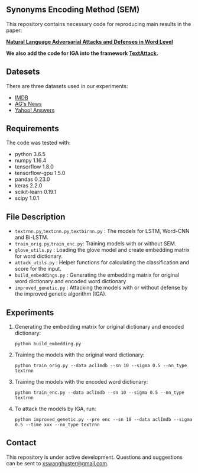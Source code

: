 ## Synonyms Encoding Method (SEM)

This repository contains necessary code for reproducing main results in the paper:

[**Natural Language Adversarial Attacks and Defenses in Word Level**](https://arxiv.org/abs/1909.06723)

**We also add the code for IGA into the framework [TextAttack](https://github.com/QData/TextAttack).**

## Datesets
There are three datasets used in our experiments:

- [IMDB](https://s3.amazonaws.com/fast-ai-nlp/imdb.tgz)
- [AG's News](https://s3.amazonaws.com/fast-ai-nlp/ag_news_csv.tgz)
- [Yahoo! Answers](https://s3.amazonaws.com/fast-ai-nlp/yahoo_answers_csv.tgz)

## Requirements
The code was tested with:

- python 3.6.5
- numpy 1.16.4
- tensorflow 1.8.0
- tensorflow-gpu 1.5.0
- pandas 0.23.0
- keras 2.2.0
- scikit-learn 0.19.1
- scipy 1.0.1

## File Description

- `textrnn.py`,`textcnn.py`,`textbirnn.py` : The models for LSTM, Word-CNN and Bi-LSTM.
- `train_orig.py`,`train_enc.py`: Training models with or without SEM.
- `glove_utils.py` : Loading the glove model and create embedding matrix for word dictionary.
- `attack_utils.py` : Helper functions for calculating the classification and score for the input. 
- `build_embeddings.py` : Generating the embedding matrix for original word dictionary and encoded word dictionary
- `improved_genetic.py` : Attacking the models with or without defense by the improved genetic algorithm (IGA).

## Experiments

1. Generating the embedding matrix for original dictionary and encoded dictionary:

    ```shell
    python build_embedding.py
    ```

2. Training the models with the original word dictionary:

    ```shell
    python train_orig.py --data aclImdb --sn 10 --sigma 0.5 --nn_type textrnn
    ```

3. Training the models with the encoded word dictionary:

    ```shell
    python train_enc.py --data aclImdb --sn 10 --sigma 0.5 --nn_type textrnn
    ```

4. To attack the models by IGA, run:

    ```shell
    python improved_genetic.py --pre enc --sn 10 --data aclImdb --sigma 0.5 --time xxx --nn_type textrnn
    ```

## Contact

This repository is under active development. Questions and suggestions can be sent to xswanghuster@gmail.com.
